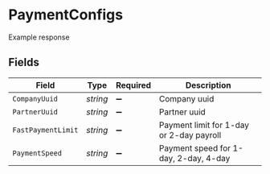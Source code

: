 # PaymentConfigs

Example response


## Fields

| Field                                    | Type                                     | Required                                 | Description                              |
| ---------------------------------------- | ---------------------------------------- | ---------------------------------------- | ---------------------------------------- |
| `CompanyUuid`                            | *string*                                 | :heavy_minus_sign:                       | Company uuid                             |
| `PartnerUuid`                            | *string*                                 | :heavy_minus_sign:                       | Partner uuid                             |
| `FastPaymentLimit`                       | *string*                                 | :heavy_minus_sign:                       | Payment limit for 1-day or 2-day payroll |
| `PaymentSpeed`                           | *string*                                 | :heavy_minus_sign:                       | Payment speed for 1-day, 2-day, 4-day    |